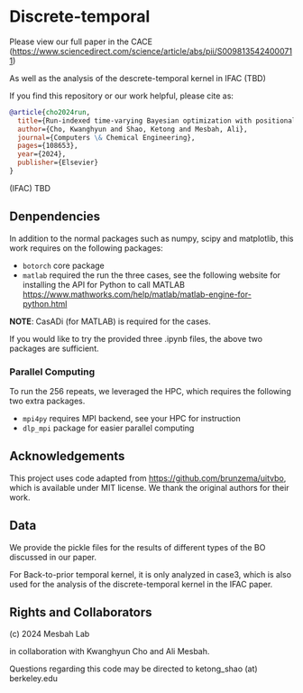# Discrete-temporal
Please view our full paper in the CACE (https://www.sciencedirect.com/science/article/abs/pii/S0098135424000711)

As well as the analysis of the descrete-temporal kernel in IFAC (TBD)

If you find this repository or our work helpful, please cite as:
``` bibtex
@article{cho2024run,
  title={Run-indexed time-varying Bayesian optimization with positional encoding for auto-tuning of controllers: Application to a plasma-assisted deposition process with run-to-run drifts},
  author={Cho, Kwanghyun and Shao, Ketong and Mesbah, Ali},
  journal={Computers \& Chemical Engineering},
  pages={108653},
  year={2024},
  publisher={Elsevier}
}
```
(IFAC) TBD

## Denpendencies
In addition to the normal packages such as numpy, scipy and matplotlib, this work requires on the following packages:

* `botorch` core package
* `matlab` required the run the three cases, see the following website for installing the API for Python to call MATLAB
https://www.mathworks.com/help/matlab/matlab-engine-for-python.html

**NOTE**: CasADi (for MATLAB) is required for the cases.

If you would like to try the provided three .ipynb files, the above two packages are sufficient.

### Parallel Computing
To run the 256 repeats, we leveraged the HPC, which requires the following two extra packages.
* `mpi4py` requires MPI backend, see your HPC for instruction
* `dlp_mpi` package for easier parallel computing

## Acknowledgements

This project uses code adapted from https://github.com/brunzema/uitvbo, which is available under MIT license. We thank the original authors for their work.


## Data
We provide the pickle files for the results of different types of the BO discussed in our paper.

For Back-to-prior temporal kernel, it is only analyzed in case3, which is also used for the analysis of the discrete-temporal kernel in the IFAC paper.


## Rights and Collaborators
(c) 2024 Mesbah Lab

in collaboration with Kwanghyun Cho and Ali Mesbah.

Questions regarding this code may be directed to ketong_shao (at) berkeley.edu
